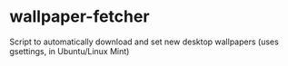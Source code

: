 wallpaper-fetcher
=================

Script to automatically download and set new desktop wallpapers (uses gsettings, in Ubuntu/Linux Mint)
